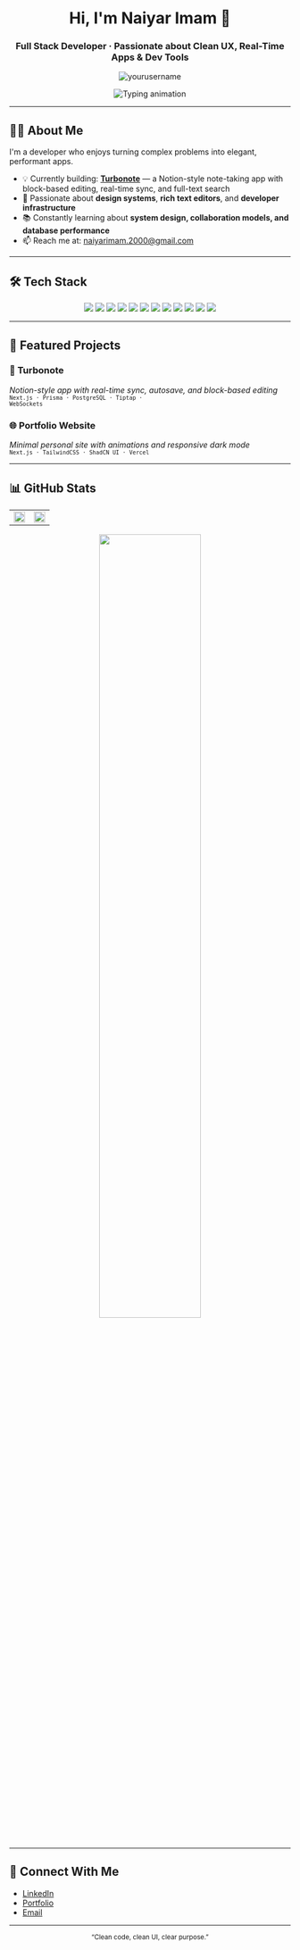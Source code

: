 <h1 align="center">
  Hi, I'm Naiyar Imam 👋
</h1>
<h3 align="center">
  Full Stack Developer · Passionate about Clean UX, Real-Time Apps & Dev Tools
</h3>
<p align="center"> 
  <img src="https://komarev.com/ghpvc/?username=yourusername&label=Profile%20views&color=0e75b6&style=flat" alt="yourusername" /> 
</p>

<p align="center">
  <img src="https://readme-typing-svg.herokuapp.com?font=Fira+Code&duration=3000&pause=1000&color=58A6FF&center=true&vCenter=true&width=460&lines=Building+Notion-style+UX+for+the+web;Creating+real-time+collaborative+tools;Exploring+Editor+Tech+%2B+Infra+Design" alt="Typing animation" />
</p>

---

## 👨‍💻 About Me

I'm a developer who enjoys turning complex problems into elegant, performant apps.

- 💡 Currently building: **[Turbonote](#)** — a Notion-style note-taking app with block-based editing, real-time sync, and full-text search
- 🧱 Passionate about **design systems**, **rich text editors**, and **developer infrastructure**
- 📚 Constantly learning about **system design, collaboration models, and database performance**
- 📫 Reach me at: [naiyarimam.2000@gmail.com](mailto:naiyarimam.2000@gmail.com)

---

## 🛠️ Tech Stack

<p align="center">
  <a href="https://github.com/naiyar2000?tab=repositories&q=nextjs" target="_blank"><img src="https://skillicons.dev/icons?i=nextjs" /></a>
  <a href="https://github.com/naiyar2000?tab=repositories&q=react" target="_blank"><img src="https://skillicons.dev/icons?i=react" /></a>
  <a href="https://github.com/naiyar2000?tab=repositories&q=tailwind" target="_blank"><img src="https://skillicons.dev/icons?i=tailwind" /></a>
  <a href="https://github.com/naiyar2000?tab=repositories&q=typescript" target="_blank"><img src="https://skillicons.dev/icons?i=ts" /></a>
  <a href="https://github.com/naiyar2000?tab=repositories&q=javascript" target="_blank"><img src="https://skillicons.dev/icons?i=js" /></a>
  <a href="https://github.com/naiyar2000?tab=repositories&q=nodejs" target="_blank"><img src="https://skillicons.dev/icons?i=nodejs" /></a>
  <a href="https://github.com/naiyar2000?tab=repositories&q=prisma" target="_blank"><img src="https://skillicons.dev/icons?i=prisma" /></a>
  <a href="https://github.com/naiyar2000?tab=repositories&q=postgres" target="_blank"><img src="https://skillicons.dev/icons?i=postgres" /></a>
  <a href="https://github.com/naiyar2000?tab=repositories&q=firebase" target="_blank"><img src="https://skillicons.dev/icons?i=firebase" /></a>
  <a href="https://github.com/naiyar2000?tab=repositories&q=aws" target="_blank"><img src="https://skillicons.dev/icons?i=aws" /></a>
  <a href="https://github.com/naiyar2000?tab=repositories&q=docker" target="_blank"><img src="https://skillicons.dev/icons?i=docker" /></a>
  <a href="https://github.com/naiyar2000?tab=repositories&q=git" target="_blank"><img src="https://skillicons.dev/icons?i=git" /></a>
</p>


---

## 🚀 Featured Projects

### 📓 Turbonote
_Notion-style app with real-time sync, autosave, and block-based editing_  
<sub><code>Next.js · Prisma · PostgreSQL · Tiptap · WebSockets</code></sub>

### 🌐 Portfolio Website  
_Minimal personal site with animations and responsive dark mode_  
<sub><code>Next.js · TailwindCSS · ShadCN UI · Vercel</code></sub>

---

## 📊 GitHub Stats

<div align="center">

<table>
  <tr>
    <td>
      <img src="https://github-readme-stats.vercel.app/api?username=naiyar2000&show_icons=true&theme=tokyonight&hide_border=true&border_radius=8&include_all_commits=true&count_private=true" width="100%"/>
    </td>
    <td>
      <img src="https://github-readme-streak-stats.herokuapp.com?user=naiyar2000&theme=tokyonight&hide_border=true&border_radius=8" width="100%"/>
    </td>
  </tr>
</table>

<img src="https://github-readme-stats.vercel.app/api/top-langs/?username=naiyar2000&layout=compact&theme=tokyonight&hide_border=true&border_radius=8" width="60%"/>

</div>


---

## 🤝 Connect With Me

- [LinkedIn](https://www.linkedin.com/in/naiyar-imam-370025182/)
- [Portfolio](https://naiyar2000.github.io/Portfolio/)
- [Email](mailto:naiyarimam.2000@gmail.com)

---

<p align="center">
  <sub>“Clean code, clean UI, clear purpose.”</sub>
</p>
